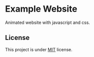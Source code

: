 # Example Website

Animated website with javascript and css.

## **License**
This project is under [MIT](./LICENSE) license. 
